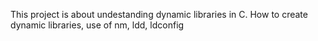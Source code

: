 This project is about undestanding dynamic libraries in C. How to create dynamic libraries, use of nm, ldd, ldconfig
